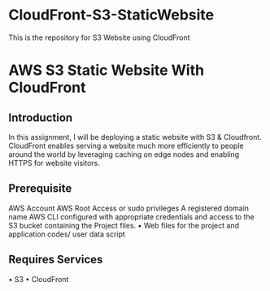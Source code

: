 # CloudFront-S3-StaticWebsite
This is the repository for S3 Website using CloudFront

# AWS S3 Static Website With CloudFront 
## Introduction
In this assignment, I will be deploying a static website with S3 & Cloudfront.
CloudFront enables serving a website much more efficiently to people around the world by leveraging caching on edge nodes and enabling HTTPS for website visitors.

## Prerequisite
AWS Account
AWS Root Access or sudo privileges
A registered domain name
AWS CLI configured with appropriate credentials and access to the S3 bucket containing the Project files.
•	Web files for the project and application codes/ user data script
## Requires Services 
•	S3
•	CloudFront 
